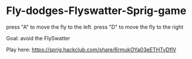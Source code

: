 # Fly-dodges-Flyswatter-Sprig-game

press "A" to move the fly to the left.
press "D" to move the  fly to the right

Goal: avoid the FlySwatter

Play here: https://sprig.hackclub.com/share/6rmukOYa03eETHTvDflV
